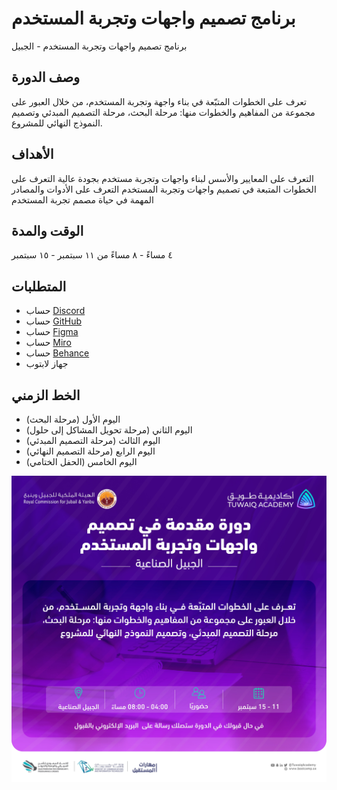 # برنامج تصميم واجهات وتجربة المستخدم
برنامج تصميم واجهات وتجربة المستخدم - الجبيل

## وصف الدورة 
تعرف على الخطوات المتبّعة في بناء واجهة وتجربة المستخدم، 
من خلال العبور على مجموعة من المفاهيم والخطوات منها:
 مرحلة البحث، مرحلة التصميم المبدئي وتصميم النموذج النهائي للمشروع. 


## الأهداف

التعرف على المعايير والأسس لبناء واجهات وتجربة مستخدم بجودة عالية
التعرف على الخطوات المتبعة في تصميم واجهات وتجربة المستخدم 
التعرف على الأدوات والمصادر المهمة في حياة مصمم تجربة المستخدم 



## الوقت والمدة 
٤ مساءً - ٨ مساءً
من ١١ سبتمبر - ١٥ سبتمبر



## المتطلبات 
- حساب [Discord](https://discord.com/) 
- حساب [GitHub](https://github.com/) 
- حساب [Figma](https://www.figma.com/) 
- حساب [Miro](https://miro.com/) 
- حساب [Behance](https://www.behance.net/) 
- جهاز لابتوب 


## الخط الزمني 
- اليوم الأول (مرحلة البحث)
- اليوم الثاني (مرحلة تحويل المشاكل إلى حلول) 
- اليوم الثالث (مرحلة التصميم المبدئي) 
- اليوم الرابع (مرحلة التصميم النهائي) 
- اليوم الخامس (الحفل الختامي)

![Ad](https://github.com/shaima-alghamdi-tuwaiq/UX-DESIGN-JUBAIL/blob/main/ux-design-jubail.jpeg)
